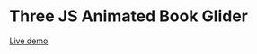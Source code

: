 # Three JS Animated Book Glider


<!-- [Live demo](https://book-glide.vercel.app/) -->


<a href="https://book-glide.vercel.app/" target="_blank">Live demo</a>
